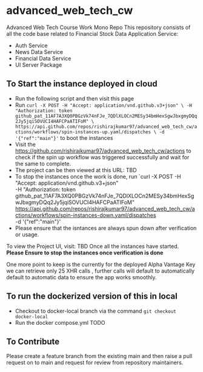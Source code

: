 # advanced_web_tech_cw

Advanced Web Tech Course Work Mono Repo
This repository consists of all the code base related to Financial Stock Data Application
Service:

- Auth Service
- News Data Service
- Financial Data Service
- UI Server Package

## To Start the instance deployed in cloud

- Run the following script and then visit this page
- Run  `curl -X POST -H "Accept: application/vnd.github.v3+json" \
   -H "Authorization: token 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" \
  https://api.github.com/repos/rishirajkumar97/advanced_web_tech_cw/actions/workflows/spin-instances-up.yaml/dispatches \
  -d '{"ref":"main"}'`  to boot the instances
- Visit the https://github.com/rishirajkumar97/advanced_web_tech_cw/actions to check if the spin up workflow was triggered successfully and wait for the same to complete.
- The project can be then viewed at this URL: TBD
- To stop the instances once the work is done, run `curl -X POST -H "Accept: application/vnd.github.v3+json" \
   -H "Authorization: token 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" \
  https://api.github.com/repos/rishirajkumar97/advanced_web_tech_cw/actions/workflows/spin-instances-down.yaml/dispatches \
  -d '{"ref":"main"}'
- Please ensure that the isntances are always spun down after verification or usage.

To view the Project UI, visit: TBD Once all the instances have started.
**Please Ensure to stop the instances once verification is done**

One more point to keep is the currently for the deployed Alpha Vantage Key we can retrieve only 25 XHR calls , further calls will default to automatically default to automatic data to ensure the app works smoothly.

## To run the dockerized version of this in local

- Checkout to docker-local branch via the command `git checkout docker-local`
- Run the docker compose.yml
  TODO

## To Contribute

Please create a feature branch from the existing main and then raise a pull request on to main and request for review from repository maintainers.
